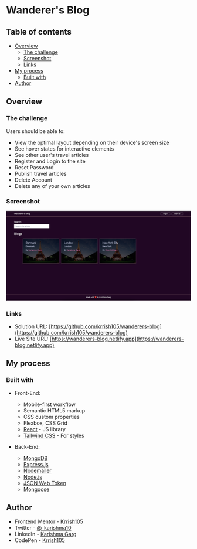 # Wanderer's Blog

## Table of contents

- [Overview](#overview)
  - [The challenge](#the-challenge)
  - [Screenshot](#screenshot)
  - [Links](#links)
- [My process](#my-process)
  - [Built with](#built-with)
- [Author](#author)

## Overview

### The challenge

Users should be able to:

- View the optimal layout depending on their device's screen size
- See hover states for interactive elements
- See other user's travel articles
- Register and Login to the site
- Reset Password
- Publish travel articles
- Delete Account
- Delete any of your own articles

### Screenshot

![](./screenshot/homepage.png)

### Links

- Solution URL: [https://github.com/krrish105/wanderers-blog](https://github.com/krrish105/wanderers-blog)
- Live Site URL: [https://wanderers-blog.netlify.app](https://wanderers-blog.netlify.app)

## My process

### Built with

- Front-End:

  - Mobile-first workflow
  - Semantic HTML5 markup
  - CSS custom properties
  - Flexbox, CSS Grid
  - [React](https://reactjs.org/) - JS library
  - [Tailwind CSS](https://styled-components.com/) - For styles

- Back-End:
  - [MongoDB](https://www.mongodb.com/)
  - [Express.js](https://expressjs.com/)
  - [Nodemailer](https://nodemailer.com/about/)
  - [Node.js](https://nodejs.org/en/)
  - [JSON Web Token](https://jwt.io/)
  - [Mongoose](https://mongoosejs.com/)

## Author

- Frontend Mentor - [Krrish105](https://www.frontendmentor.io/profile/Krrish105)
- Twitter - [@\_karishma10](https://twitter.com/_karishma10)
- LinkedIn - [Karishma Garg](https://www.linkedin.com/in/karishma-garg-)
- CodePen - [Krrish105](https://codepen.io/krrish105)
